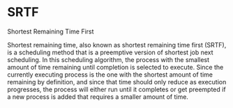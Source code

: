 # SRTF

Shortest Remaining Time First

Shortest remaining time, also known as shortest remaining time first (SRTF), is a scheduling method that is a preemptive version of shortest job next scheduling. In this scheduling algorithm, the process with the smallest amount of time remaining until completion is selected to execute. Since the currently executing process is the one with the shortest amount of time remaining by definition, and since that time should only reduce as execution progresses, the process will either run until it completes or get preempted if a new process is added that requires a smaller amount of time.
